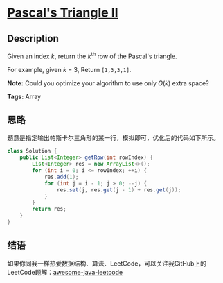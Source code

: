 # [Pascal's Triangle II][title]

## Description

Given an index *k*, return the *k*<sup>th</sup> row of the Pascal's triangle.

For example, given *k* = 3,
Return `[1,3,3,1]`.

**Note:**
Could you optimize your algorithm to use only *O*(*k*) extra space?

**Tags:** Array


## 思路

题意是指定输出帕斯卡尔三角形的某一行，模拟即可，优化后的代码如下所示。

``` java
class Solution {
    public List<Integer> getRow(int rowIndex) {
        List<Integer> res = new ArrayList<>();
        for (int i = 0; i <= rowIndex; ++i) {
            res.add(1);
            for (int j = i - 1; j > 0; --j) {
                res.set(j, res.get(j - 1) + res.get(j));
            }
        }
        return res;
    }
}
```


## 结语

如果你同我一样热爱数据结构、算法、LeetCode，可以关注我GitHub上的LeetCode题解：[awesome-java-leetcode][ajl]



[title]: https://leetcode.com/problems/pascals-triangle-ii
[ajl]: https://github.com/Blankj/awesome-java-leetcode
